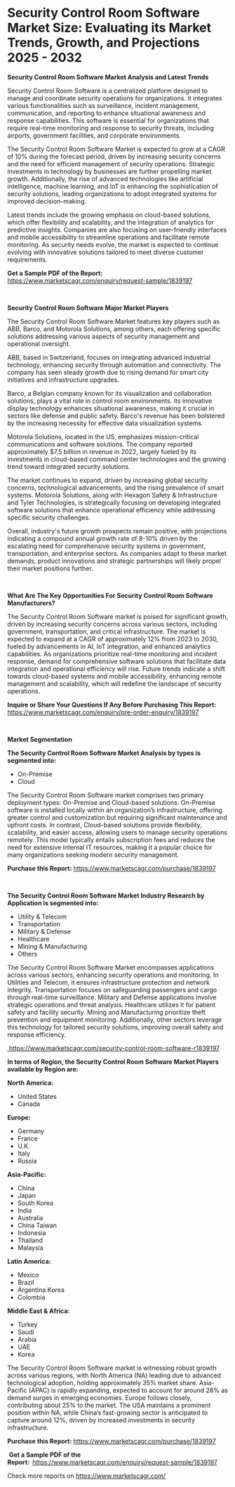 <p><h1>Security Control Room Software Market Size: Evaluating its Market Trends, Growth, and Projections 2025 - 2032</h1></p><p><strong>Security Control Room Software Market Analysis and Latest Trends</strong></p>
<p><p>Security Control Room Software is a centralized platform designed to manage and coordinate security operations for organizations. It integrates various functionalities such as surveillance, incident management, communication, and reporting to enhance situational awareness and response capabilities. This software is essential for organizations that require real-time monitoring and response to security threats, including airports, government facilities, and corporate environments.</p><p>The Security Control Room Software Market is expected to grow at a CAGR of 10% during the forecast period, driven by increasing security concerns and the need for efficient management of security operations. Strategic investments in technology by businesses are further propelling market growth. Additionally, the rise of advanced technologies like artificial intelligence, machine learning, and IoT is enhancing the sophistication of security solutions, leading organizations to adopt integrated systems for improved decision-making.</p><p>Latest trends include the growing emphasis on cloud-based solutions, which offer flexibility and scalability, and the integration of analytics for predictive insights. Companies are also focusing on user-friendly interfaces and mobile accessibility to streamline operations and facilitate remote monitoring. As security needs evolve, the market is expected to continue evolving with innovative solutions tailored to meet diverse customer requirements.</p></p>
<p><strong>Get a Sample PDF of the Report:&nbsp;</strong> <a href="https://www.marketscagr.com/enquiry/request-sample/1839197?utm_campaign=2528&utm_medium=2&utm_source=Github&utm_content=ia&utm_term=09032025&utm_id=security-control-room-software">https://www.marketscagr.com/enquiry/request-sample/1839197</a></p>
<p>&nbsp;</p>
<p><strong>Security Control Room Software Major Market Players</strong></p>
<p><p>The Security Control Room Software Market features key players such as ABB, Barco, and Motorola Solutions, among others, each offering specific solutions addressing various aspects of security management and operational oversight. </p><p>ABB, based in Switzerland, focuses on integrating advanced industrial technology, enhancing security through automation and connectivity. The company has seen steady growth due to rising demand for smart city initiatives and infrastructure upgrades. </p><p>Barco, a Belgian company known for its visualization and collaboration solutions, plays a vital role in control room environments. Its innovative display technology enhances situational awareness, making it crucial in sectors like defense and public safety. Barco's revenue has been bolstered by the increasing necessity for effective data visualization systems.</p><p>Motorola Solutions, located in the US, emphasizes mission-critical communications and software solutions. The company reported approximately $7.5 billion in revenue in 2022, largely fueled by its investments in cloud-based command center technologies and the growing trend toward integrated security solutions.</p><p>The market continues to expand, driven by increasing global security concerns, technological advancements, and the rising prevalence of smart systems. Motorola Solutions, along with Hexagon Safety & Infrastructure and Tyler Technologies, is strategically focusing on developing integrated software solutions that enhance operational efficiency while addressing specific security challenges.</p><p>Overall, industry's future growth prospects remain positive, with projections indicating a compound annual growth rate of 8-10% driven by the escalating need for comprehensive security systems in government, transportation, and enterprise sectors. As companies adapt to these market demands, product innovations and strategic partnerships will likely propel their market positions further.</p></p>
<p>&nbsp;</p>
<p><strong>What Are The Key Opportunities For Security Control Room Software Manufacturers?</strong></p>
<p><p>The Security Control Room Software market is poised for significant growth, driven by increasing security concerns across various sectors, including government, transportation, and critical infrastructure. The market is expected to expand at a CAGR of approximately 12% from 2023 to 2030, fueled by advancements in AI, IoT integration, and enhanced analytics capabilities. As organizations prioritize real-time monitoring and incident response, demand for comprehensive software solutions that facilitate data integration and operational efficiency will rise. Future trends indicate a shift towards cloud-based systems and mobile accessibility, enhancing remote management and scalability, which will redefine the landscape of security operations.</p></p>
<p><strong>Inquire or Share Your Questions If Any Before Purchasing This Report:</strong> <a href="https://www.marketscagr.com/enquiry/pre-order-enquiry/1839197?utm_campaign=2528&utm_medium=2&utm_source=Github&utm_content=ia&utm_term=09032025&utm_id=security-control-room-software">https://www.marketscagr.com/enquiry/pre-order-enquiry/1839197</a></p>
<p>&nbsp;</p>
<p><strong>Market Segmentation</strong></p>
<p><strong>The Security Control Room Software Market Analysis by types is segmented into:</strong></p>
<p><ul><li>On-Premise</li><li>Cloud</li></ul></p>
<p><p>The Security Control Room Software market comprises two primary deployment types: On-Premise and Cloud-based solutions. On-Premise software is installed locally within an organization’s infrastructure, offering greater control and customization but requiring significant maintenance and upfront costs. In contrast, Cloud-based solutions provide flexibility, scalability, and easier access, allowing users to manage security operations remotely. This model typically entails subscription fees and reduces the need for extensive internal IT resources, making it a popular choice for many organizations seeking modern security management.</p></p>
<p><strong>Purchase this Report:&nbsp;</strong><a href="https://www.marketscagr.com/purchase/1839197?utm_campaign=2528&utm_medium=2&utm_source=Github&utm_content=ia&utm_term=09032025&utm_id=security-control-room-software">https://www.marketscagr.com/purchase/1839197</a></p>
<p>&nbsp;</p>
<p><strong>The Security Control Room Software Market Industry Research by Application is segmented into:</strong></p>
<p><ul><li>Utility & Telecom</li><li>Transportation</li><li>Military & Defense</li><li>Healthcare</li><li>Mining & Manufacturing</li><li>Others</li></ul></p>
<p><p>The Security Control Room Software Market encompasses applications across various sectors, enhancing security operations and monitoring. In Utilities and Telecom, it ensures infrastructure protection and network integrity. Transportation focuses on safeguarding passengers and cargo through real-time surveillance. Military and Defense applications involve strategic operations and threat analysis. Healthcare utilizes it for patient safety and facility security. Mining and Manufacturing prioritize theft prevention and equipment monitoring. Additionally, other sectors leverage this technology for tailored security solutions, improving overall safety and response efficiency.</p></p>
<p><a href="https://www.marketscagr.com/security-control-room-software-r1839197?utm_campaign=2528&utm_medium=2&utm_source=Github&utm_content=ia&utm_term=09032025&utm_id=security-control-room-software">&nbsp;https://www.marketscagr.com/security-control-room-software-r1839197</a></p>
<p><strong>In terms of Region, the Security Control Room Software Market Players available by Region are:</strong></p>
<p>
    <p> <strong> North America: </strong>
        <ul>
            <li>United States</li>
            <li>Canada</li>
        </ul>
        </p> 
    <p> <strong> Europe: </strong>
        <ul>
            <li>Germany</li>
            <li>France</li>
            <li>U.K.</li>
            <li>Italy</li>
            <li>Russia</li>
        </ul>
        </p> 
    <p> <strong> Asia-Pacific: </strong>
        <ul>
            <li>China</li>
            <li>Japan</li>
            <li>South Korea</li>
            <li>India</li>
            <li>Australia</li>
            <li>China Taiwan</li>
            <li>Indonesia</li>
            <li>Thailand</li>
            <li>Malaysia</li>
        </ul>
        </p> 
    <p> <strong> Latin America: </strong>
        <ul>
            <li>Mexico</li>
            <li>Brazil</li>
            <li>Argentina Korea</li>
            <li>Colombia</li>
        </ul>
        </p> 
    <p> <strong> Middle East & Africa: </strong>
        <ul>
            <li>Turkey</li>
            <li>Saudi</li>
            <li>Arabia</li>
            <li>UAE</li>
            <li>Korea</li>
        </ul>
    </p>
    </p>
<p><p>The Security Control Room Software market is witnessing robust growth across various regions, with North America (NA) leading due to advanced technological adoption, holding approximately 35% market share. Asia-Pacific (APAC) is rapidly expanding, expected to account for around 28% as demand surges in emerging economies. Europe follows closely, contributing about 25% to the market. The USA maintains a prominent position within NA, while China’s fast-growing sector is anticipated to capture around 12%, driven by increased investments in security infrastructure.</p></p>
<p><strong>Purchase this Report: </strong><a href="https://www.marketscagr.com/purchase/1839197?utm_campaign=2528&utm_medium=2&utm_source=Github&utm_content=ia&utm_term=09032025&utm_id=security-control-room-software">https://www.marketscagr.com/purchase/1839197</a></p>
<p>&nbsp;<strong>Get a Sample PDF of the Report:&nbsp;&nbsp;</strong><a href="https://www.marketscagr.com/enquiry/request-sample/1839197?utm_campaign=2528&utm_medium=2&utm_source=Github&utm_content=ia&utm_term=09032025&utm_id=security-control-room-software">https://www.marketscagr.com/enquiry/request-sample/1839197</a></p>
<p><strong></strong></p>
<p>Check more reports on <a href="https://www.marketscagr.com/?utm_campaign=2528&utm_medium=2&utm_source=Github&utm_content=ia&utm_term=09032025&utm_id=security-control-room-software">https://www.marketscagr.com/</a></p>